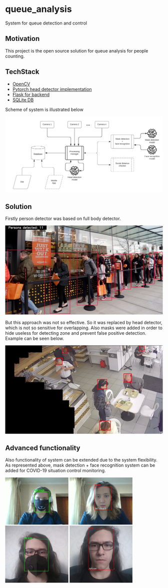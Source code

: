 # queue_analysis

System for queue detection and control

## Motivation

This project is the open source solution for queue analysis for people counting.

## TechStack

- [OpenCV](https://opencv.org/)
- [Pytorch head detector implementation](https://github.com/aditya-vora/FCHD-Fully-Convolutional-Head-Detector)
- [Flask for backend](https://flask.palletsprojects.com/en/1.1.x/)
- [SQLite DB](https://www.sqlite.org/)

Scheme of system is illustrated below

<img src='./readme_imgs/Project_scheme.jpeg'>

## Solution

Firstly person detector was based on full body detector.

<img src='./readme_imgs/first_solution.jpg'>

But this approach was not so effective. So it was replaced by head detector, which is not so sensitive for overlapping. Also masks were added in order to hide useless for detecting zone and prevent false positive detection. Example can be seen below.

<img src='./readme_imgs/new_solution.jpg'>

## Advanced functionality

Also functionality of system can be extended due to the system flexibility. As represented above, mask detection + face recognition system can be added for COVID-19 situation control monitoring.

<img src='./readme_imgs/1_mask.jpg' width = "40%">
<img src='./readme_imgs/1_no_mask.jpg' width = "40%">

<img src='./readme_imgs/2_mask.jpg' width = "40%">
<img src='./readme_imgs/2_no_mask.jpg' width = "40%">